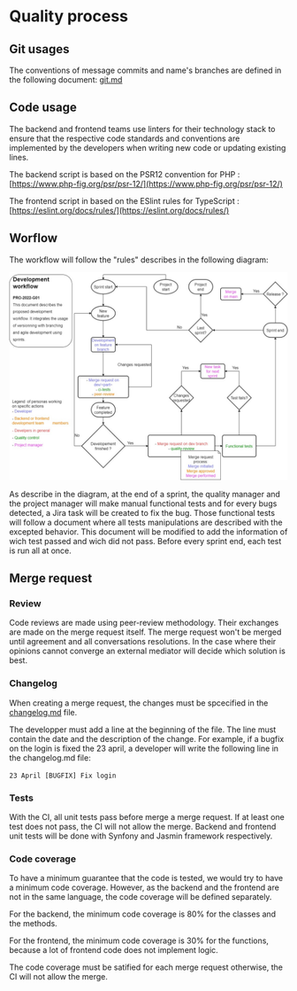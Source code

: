 # Quality process

## Git usages

The conventions of message commits and name's branches are defined in the following document: [git.md](git.md)

## Code usage

The backend and frontend teams use linters for their technology stack to ensure that the respective code standards and conventions are implemented by the developers when writing new code or updating existing lines.

The backend script is based on the PSR12 convention for PHP : [https://www.php-fig.org/psr/psr-12/](https://www.php-fig.org/psr/psr-12/)

The frontend script in based on the ESlint rules for TypeScript : [https://eslint.org/docs/rules/](https://eslint.org/docs/rules/) 

## Worflow

The workflow will follow the "rules" describes in the following diagram:

![diagram](dev_workflow.jpg)

As describe in the diagram, at the end of a sprint, the quality manager and the project manager will make manual functional tests and for every bugs detected, a Jira task will be created to fix the bug. Those functional tests will follow a document where all tests manipulations are described with the excepted behavior. This document will be modified to add the information of wich test passed and wich did not pass. Before every sprint end, each test is run all at once.

## Merge request

### Review

Code reviews are made using peer-review methodology. Their exchanges are made on the merge request itself. The merge request won't be merged until agreement and all conversations resolutions. In the case where their opinions cannot converge an external mediator will decide which solution is best.

### Changelog

When creating a merge request, the changes must be spcecified in the [changelog.md](changelog.md) file.

The developper must add a line at the beginning of the file. The line must contain the date and the description of the change. 
For example, if a bugfix on the login is fixed the 23 april, a developer will write the following line in the changelog.md file: 

`23 April [BUGFIX] Fix login`

### Tests

With the CI, all unit tests pass before merge a merge request. If at least one test does not pass, the CI will not allow the merge.
Backend and frontend unit tests will be done with Synfony and Jasmin framework respectively.

### Code coverage

To have a minimum guarantee that the code is tested, we would try to have a minimum code coverage. However, as the backend and the frontend are not in the same language, the code coverage will be defined separately.

For the backend, the minimum code coverage is 80% for the classes and the methods.

For the frontend, the minimum code coverage is 30% for the functions, because a lot of frontend code does not implement logic. 

The code coverage must be satified for each merge request otherwise, the CI will not allow the merge.
